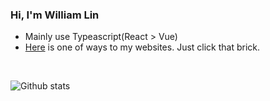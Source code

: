 ### Hi, I'm William Lin
 - Mainly use Typeascript(React > Vue)
 - <a href="https://ruila.github.io/personal-website/mario/">Here</a> is one of ways to my websites. Just click that brick.

<br>

![Github stats](https://github-readme-stats.vercel.app/api?username=Ruila&show_icons=true&count_private=true)
